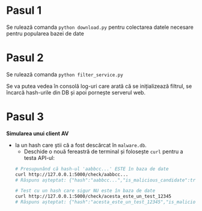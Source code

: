 # Pasul 1
Se rulează comanda `python download.py` pentru colectarea datele necesare pentru popularea bazei de date
# Pasul 2
Se rulează comanda `python filter_service.py` 

Se va putea vedea în consolă log-uri care arată că se inițializează filtrul, se încarcă hash-urile din DB și apoi pornește serverul web.
# Pasul 3
**Simularea unui client AV**
- Ia un hash care știi că a fost descărcat în `malware.db`.
    *   Deschide o nouă fereastră de terminal și folosește `curl` pentru a testa API-ul:
    ```bash
    # Presupunând că hash-ul 'aabbcc...' ESTE în baza de date
    curl http://127.0.0.1:5000/check/aabbcc...
    # Răspuns așteptat: {"hash":"aabbcc...","is_malicious_candidate":true}

    # Test cu un hash care sigur NU este în baza de date
    curl http://127.0.0.1:5000/check/acesta_este_un_test_12345
    # Răspuns așteptat: {"hash":"acesta_este_un_test_12345","is_malicious_candidate":false}
    ```
